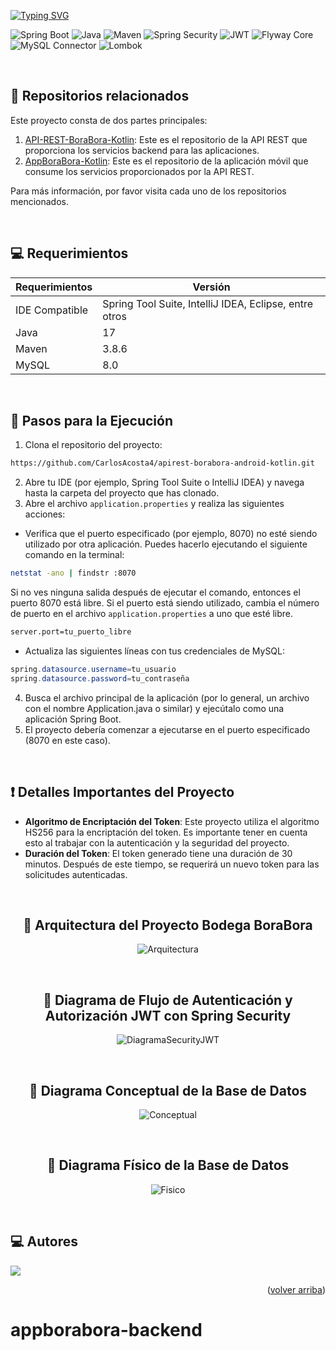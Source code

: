 <a name="readme-top"></a>

<a href="https://git.io/typing-svg"><img src="https://readme-typing-svg.demolab.com?font=Fira+Code&weight=600&size=43&pause=1000&color=D3D302&random=false&width=680&height=60&lines=API+REST+-+Bodega+BoraBora;APP+M%C3%B3vil+-+Kotlin" alt="Typing SVG" /></a>

![Spring Boot](https://img.shields.io/badge/Spring%20Boot-3.1.0-brightgreen)
![Java](https://img.shields.io/badge/Java-17-orange)
![Maven](https://img.shields.io/badge/Maven-3.8.6-red)
![Spring Security](https://img.shields.io/badge/Spring%20Security-6.1.0-green)
![JWT](https://img.shields.io/badge/JWT-4.2.1-yellow)
![Flyway Core](https://img.shields.io/badge/Flyway%20Core-9.16.3-blue)
![MySQL Connector](https://img.shields.io/badge/MySQL%20Connector-8.0.33-red)
![Lombok](https://img.shields.io/badge/Lombok-1.18.26-blue)

<br>

## 📌 Repositorios relacionados
Este proyecto consta de dos partes principales:
1. [API-REST-BoraBora-Kotlin](https://github.com/CarlosAcosta4/apirest-borabora-android-kotlin): Este es el repositorio de la API REST que proporciona los servicios backend para las aplicaciones.
2. [AppBoraBora-Kotlin](https://github.com/brigittev0/AppBoraMovil): Este es el repositorio de la aplicación móvil que consume los servicios proporcionados por la API REST.

Para más información, por favor visita cada uno de los repositorios mencionados.

<br>

## 💻 Requerimientos
| Requerimientos | Versión |
|-----------|---------|
| IDE Compatible | Spring Tool Suite, IntelliJ IDEA, Eclipse, entre otros |
| Java      | 17      |
| Maven     | 3.8.6   |
| MySQL     | 8.0     |

<br>

## 🚀 Pasos para la Ejecución
1. Clona el repositorio del proyecto:
```bash 
https://github.com/CarlosAcosta4/apirest-borabora-android-kotlin.git
```
2. Abre tu IDE (por ejemplo, Spring Tool Suite o IntelliJ IDEA) y navega hasta la carpeta del proyecto que has clonado.
3. Abre el archivo `application.properties` y realiza las siguientes acciones:
+ Verifica que el puerto especificado (por ejemplo, 8070) no esté siendo utilizado por otra aplicación. Puedes hacerlo ejecutando el siguiente comando en la terminal:
```bash
netstat -ano | findstr :8070
```
Si no ves ninguna salida después de ejecutar el comando, entonces el puerto 8070 está libre.
Si el puerto está siendo utilizado, cambia el número de puerto en el archivo `application.properties` a uno que esté libre.
```bash
server.port=tu_puerto_libre
```
+ Actualiza las siguientes líneas con tus credenciales de MySQL:
```java
spring.datasource.username=tu_usuario
spring.datasource.password=tu_contraseña
```
4. Busca el archivo principal de la aplicación (por lo general, un archivo con el nombre Application.java o similar) y ejecútalo como una aplicación Spring Boot.
5. El proyecto debería comenzar a ejecutarse en el puerto especificado (8070 en este caso).

<br>

## ❗ Detalles Importantes del Proyecto
- **Algoritmo de Encriptación del Token**: Este proyecto utiliza el algoritmo HS256 para la encriptación del token. Es importante tener en cuenta esto al trabajar con la autenticación y la seguridad del proyecto.
- **Duración del Token**: El token generado tiene una duración de 30 minutos. Después de este tiempo, se requerirá un nuevo token para las solicitudes autenticadas.

<br>

<div align="center">
  
## 🔹 Arquitectura del Proyecto Bodega BoraBora
![Arquitectura](./src/main/img/Arquitectura.png)

<br>

## 🔸 Diagrama de Flujo de Autenticación y Autorización JWT con Spring Security
![DiagramaSecurityJWT](./src/main/img/DiagramaSecurityJWT.png)

<br>

## 🔹 Diagrama Conceptual de la Base de Datos
![Conceptual](./src/main/img/Conceptual.png)

<br>

## 🔸 Diagrama Físico de la Base de Datos
![Fisico](./src/main/img/Fisico.png)
</div>

<br>

## 💻 Autores
<a href="https://github.com/CarlosAcosta4/apirest-borabora-android-kotlin/graphs/contributors">
  <img src="https://contrib.rocks/image?repo=CarlosAcosta4/apirest-borabora-android-kotlin" />
</a>

<p align="right">(<a href="#readme-top">volver arriba</a>)</p>


# appborabora-backend
